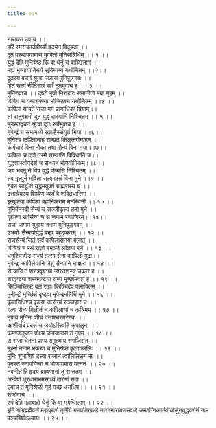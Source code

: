 ```yaml
---
title: ०२५

---
```

नारायण उवाच ।।  
हरिं स्मरन्कार्तवीर्य्यो हृदयेन विदूयता ।।  
दूतं प्रस्थापयामास कुपितो मुनिसन्निधिम् ।। १ ।।  
युद्धं देहि मुनिश्रेष्ठ किं वा धेनुं च वाञ्छिताम् ।।  
मह्यं भृत्यायातिथये सुविचार्य्य यथोचितम् ।।२।।  
दूतस्य वचनं श्रुत्वा जहास मुनिपुङ्गवः ।।  
हितं सत्यं नीतिसारं सर्वं दूतमुवाच ह ।। ३ ।।  
मुनिरुवाच ।। दृष्टो नृपो निराहारः समानीतो मया गृहम् ।।  
विविधं च यथाशक्त्या भोजितश्च यथोचितम् ।।४ ।।  
कपिलां याचते राजा मम प्राणाधिकां प्रियाम्।।  
तां दातुमक्षमो दूत युद्धं दास्यामि निश्चितम् ।। ५ ।।  
मुनेस्तद्वचनं श्रुत्वा दूतः सर्वमुवाच ह ।।  
नृपेन्द्रं च सभामध्ये सन्नाहैस्संयुतं भिया ।।६।।  
मुनिश्च कपिलामाह साम्प्रतं किङ्करोम्यहम् ।।  
कर्णधारं विना नौका तथा सैन्यं विना मया।।७।।  
कपिला च ददौ तस्मै शस्त्राणि विविधानि च।।  
युद्धशास्त्रोपदेशं च सन्धानं चौपयोगिकम्।।८।।  
जयं भवतु ते विप्र युद्धे जेष्यसि निश्चितम् ।।  
तव मृत्युर्न भविता सत्यमस्त्रं विना मुने ।।९ ।।  
नृपेण सार्द्धं ते युद्धमयुक्तं ब्राह्मणस्य च ।।  
दत्तात्रेयस्य शिष्येण व्यर्थं वै शक्तिधारिणा ।।  
इत्युक्त्वा कपिला ब्रह्मन्विरराम मनस्विनी ।। १० ।।  
मुनिर्मनस्वी सैन्यं च सज्जीकृत्य ततो मुने ।।  
गृहीत्वा सर्वसैन्यं च स जगाम रणाजिरम्।।११।।  
राजा जगाम युद्धाय ननाम मुनिपुङ्गवम् ।।  
उभयोः सैन्ययोर्युद्धं बभूव बहुदुष्करम् ।। १२ ।।  
राजसैन्यं जितं सर्वं कपिलासेनया बलात् ।।  
विचित्रं च रथं राज्ञो बभञ्जे लीलया रणे ।। १३ ।।  
धनुश्चिच्छेद सज्यं तत्सा सेना कापिली मुदा।।  
नृपेन्द्रः कापिलेयानि जेतुं सैन्यानि चाक्षमः ।। १४ ।।  
सैन्यानि तं शस्त्रवृष्ट्या न्यस्तशस्त्रं चकार ह ।।  
शरवृष्ट्या शस्त्रवृष्ट्या राजा मूर्च्छामवाप ह ।। १९ ।।  
किञ्चिच्छिष्टं बलं राज्ञः किञ्चिदेव पलायितम् ।।  
मुनीन्द्रो मूर्च्छितं दृष्ट्वा नृपेन्द्रमतिथिं मुने ।। १६ ।।  
कृपानिधिश्च कृपया तत्सैन्यं सञ्जहार च ।।  
गत्वा सैन्यं विलीनं च कपिलायां च कृत्रिमम् ।। १७ ।।  
नृपाय मुनिना शीघ्रं दत्ताश्चरणरेणवः ।।  
आशीर्वादं प्रदत्तं च जयोऽस्त्विति कृपालुना ।।  
कमण्डलुजलं प्रोक्ष्य जीवयामास तं नृपम् ।। १८ ।।  
स राजा चेतनां प्राप्य समुत्थाय रणाजिरात् ।।  
मूर्ध्ना ननाम भक्त्या च मुनिश्रेष्ठं कृताञ्जलिः ।। १९ ।।  
मुनिः शुभाशिषं दत्त्वा राजानं त्वालिलिङ्ग सः ।।  
पुनस्तं स्नापयित्वा च भोजयामास यत्नतः ।। २० ।।  
नवनीतं हि हृदयं ब्राह्मणानां तु सन्ततम् ।।  
अन्येषां क्षुरधाराभमसाध्यं दारुणं सदा ।।  
उवाच तं मुनिश्रेष्ठो गृहं गच्छ धराधिप।। ।। २१ ।।  
राजोवाच ।।  
रणं देहि महाबाहो धेनुं किं वा मयेप्सिताम् ।। २२ ।।  
इति श्रीब्रह्मवैवर्त्ते महापुराणे तृतीये गणपतिखण्डे नारदनारायणसंवादे जमदग्निकार्तवीर्यार्जुनयुद्धवर्णनं नाम पञ्चविंशोऽध्यायः ।। २५ ।।